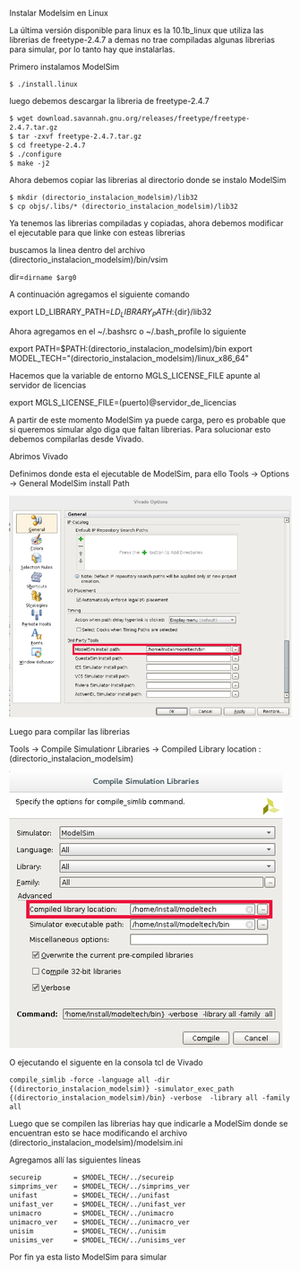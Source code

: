Instalar Modelsim en Linux

La última versión disponible para linux es la 10.1b_linux que utiliza las librerias de freetype-2.4.7 a demas no trae compiladas algunas librerias para simular, por lo tanto hay que instalarlas.

Primero instalamos ModelSim 
````
$ ./install.linux
````
luego debemos descargar la libreria de freetype-2.4.7
````
$ wget download.savannah.gnu.org/releases/freetype/freetype-2.4.7.tar.gz
$ tar -zxvf freetype-2.4.7.tar.gz
$ cd freetype-2.4.7
$ ./configure
$ make -j2
````
Ahora debemos copiar las librerias al directorio donde se instalo ModelSim
````
$ mkdir (directorio_instalacion_modelsim)/lib32
$ cp objs/.libs/* (directorio_instalacion_modelsim)/lib32
````
Ya tenemos las librerias compiladas y copiadas, ahora debemos modificar el ejecutable para que linke con esteas librerias

buscamos la linea dentro del archivo (directorio_instalacion_modelsim)/bin/vsim

dir=`dirname $arg0`

A continuación agregamos el siguiente comando

export LD_LIBRARY_PATH=${LD_LIBRARY_PATH}:${dir}/lib32

Ahora agregamos en el ~/.bashsrc o ~/.bash_profile lo siguiente 

export PATH=$PATH:(directorio_instalacion_modelsim)/bin
export MODEL_TECH="(directorio_instalacion_modelsim)/linux_x86_64"

Hacemos que la variable de entorno MGLS_LICENSE_FILE apunte al servidor de licencias 

export MGLS_LICENSE_FILE=(puerto)@servidor_de_licencias 

A partir de este momento ModelSim ya puede carga, pero es probable que si queremos simular algo diga que faltan librerias. Para solucionar esto debemos compilarlas desde Vivado.

Abrimos Vivado

Definimos donde esta el ejecutable de ModelSim, para ello Tools -> Options -> General ModelSim install Path

![ModelSim_EXE](https://github.com/hpcn-uam/HPCN-Affairs/blob/master/Install%20ModelSim%20in%20Linux/vivado_general_options.png)

Luego para compilar las librerias 

Tools -> Compile Simulationr Libraries -> Compiled Library location : (directorio_instalacion_modelsim) 

![ModelSim_EXE](https://github.com/hpcn-uam/HPCN-Affairs/blob/master/Install%20ModelSim%20in%20Linux/vivado_library_options.png)

O ejecutando el siguente en la consola tcl de Vivado

````
compile_simlib -force -language all -dir {(directorio_instalacion_modelsim)} -simulator_exec_path {(directorio_instalacion_modelsim)/bin} -verbose  -library all -family  all
````

Luego que se compilen las librerias hay que indicarle a ModelSim donde se encuentran esto se hace modificando el archivo (directorio_instalacion_modelsim)/modelsim.ini

Agregamos allí las siguientes líneas
````
secureip 		= $MODEL_TECH/../secureip
simprims_ver 	= $MODEL_TECH/../simprims_ver
unifast  		= $MODEL_TECH/../unifast  	
unifast_ver  	= $MODEL_TECH/../unifast_ver 
unimacro  		= $MODEL_TECH/../unimacro  		
unimacro_ver  	= $MODEL_TECH/../unimacro_ver
unisim  		= $MODEL_TECH/../unisim  		 
unisims_ver		= $MODEL_TECH/../unisims_ver	
````
Por fin ya esta listo ModelSim para simular

